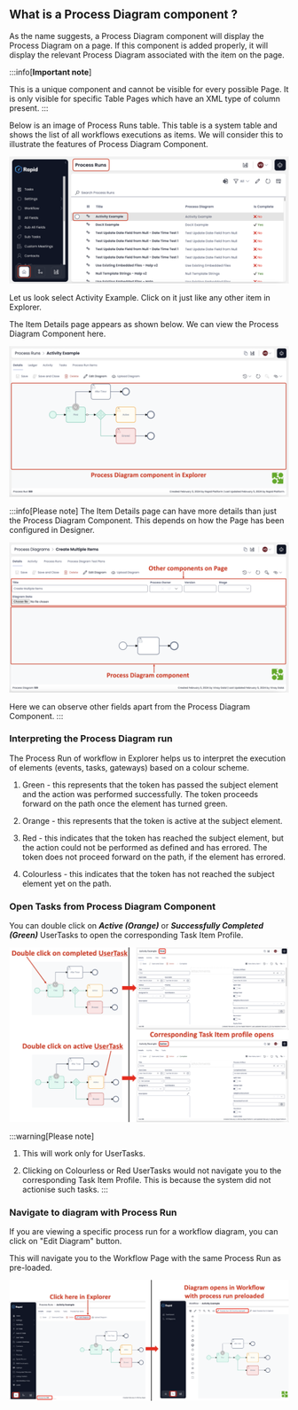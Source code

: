 ## **What is a Process Diagram component ?**

As the name suggests, a Process Diagram component will display the Process Diagram on a page. If this component is added properly, it will display the relevant Process Diagram associated with the item on the page.

:::info[**Important note**]

This is a unique component and cannot be visible for every possible Page. It is only visible for specific Table Pages which have an XML type of column present.
:::

Below is an image of Process Runs table. This table is a system table and shows the list of all workflows executions as items. We will consider this to illustrate the features of Process Diagram Component. 

![Image showing Process Runs System Table with Activity Example Item highlighted](<Process Diagram 1.png>)

Let us look select Activity Example. Click on it just like any other item in Explorer. 

The Item Details page appears as shown below. We can view the Process Diagram Component here. 

![Image showing Activity Example Item Details Page displaying Process Diagram Component](<Process Diagram 2.png>)

:::info[Please note]
The Item Details page can have more details than just the Process Diagram Component. This depends on how the Page has been configured in Designer.

![Image showing another example of a Page where Process Diagram Component present with other elements](<Process Diagram 3.png>)

Here we can observe other fields apart from the Process Diagram Component.
:::

### Interpreting the Process Diagram run  

The Process Run of workflow in Explorer helps us to interpret the execution of elements (events, tasks, gateways) based on a colour scheme.

1. Green - this represents that the token has passed the subject element and the action was performed successfully. The token proceeds forward on the path once the element has turned green.

2. Orange - this represents that the token is active at the subject element.

3. Red - this indicates that the token has reached the subject element, but the action could not be performed as defined and has errored. The token does not proceed forward on the path, if the element has errored.

4. Colourless - this indicates that the token has not reached the subject element yet on the path.

### Open Tasks from Process Diagram Component

You can double click on ***Active (Orange)*** or ***Successfully Completed (Green)*** UserTasks to open the corresponding Task Item Profile.

![Image showing how double clicking on valid UserTasks opens Task Item Profile](<Process Diagram 4.png>)

:::warning[Please note]

1. This will work only for UserTasks.

2. Clicking on Colourless or Red UserTasks would not navigate you to the corresponding Task Item Profile. This is because the system did not actionise such tasks.
:::

### Navigate to diagram with Process Run

If you are viewing a specific process run for a workflow diagram, you can click on "Edit Diagram" button. 

This will navigate you to the Workflow Page with the same Process Run as pre-loaded.

![Image showing how Edit Diagram option navigates from Explorer to Workflow with corresponding Process Run Diagram preloaded](<Process Diagram 5.png>)
